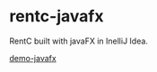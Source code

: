 # rentc-javafx
RentC built with javaFX in InelliJ Idea.

[demo-javafx](https://github.com/icoert/rentc-javafx/blob/master/demo-javafx-video.mp4)

